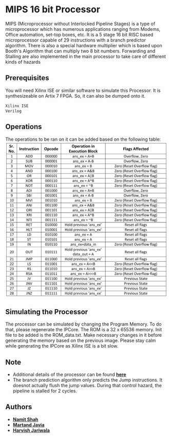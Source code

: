 # MIPS 16 bit Processor
MIPS (Microprocessor without Interlocked Pipeline Stages) is a type of microprocessor which has numerous applications ranging
from Modems, Office automation, set-top boxes, etc. It is a 5 stage 16 bit RISC based microprocessor capable of 29 instructions with a branch predictor algorithm. There is also a special hardware multiplier which is based upon Booth's Algorithm that can multiply two 8 bit numbers. Forwarding and Stalling are also implemented in the main processor to take care of different kinds of hazards

## Prerequisites

You will need Xilinx ISE or similar software to simulate this Processor. It is synthesizeable on Artix 7 FPGA. So, it can also be dumped onto it.

```
Xilinx ISE
Verilog
```

## Operations
The operations to be ran on it can be added based on the following table:
![Image description](https://github.com/NamitS27/MIPS-Processor/blob/master/Operations.png)

## Simulating the Processor
The processor can be simulated by changing the Program Memory. To do that, please regenerate the IPCore. The ROM is a 32 x 65536 memory. Init file to be added is the ROM_data.txt. Make necessary changes in it before generating the memory based on the previous image. Please stay calm while generating the IPCore as Xilinx ISE is a bit slow.

## Note
- Additional details of the processor can be found [**here**](https://github.com/NamitS27/MIPS-Processor/blob/master/MIPS.pdf)
- The branch prediction algorithm only predicts the Jump instructions. It doesnot actually flush the jump values. During that control hazard, the pipeline is stalled for 2 cycles.

## Authors

* [**Namit Shah**](https://github.com/NamitS27)
* [**Martand Javia**](https://github.com/MRJ35)
* [**Harvish Jariwala**](https://github.com/harvishj)
